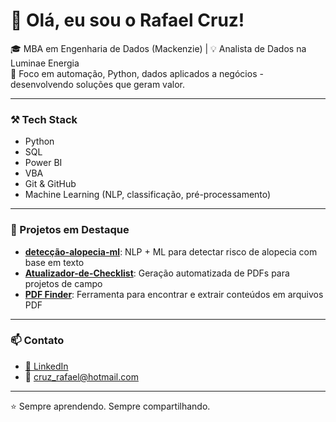 # 👋 Olá, eu sou o Rafael Cruz!

🎓 MBA em Engenharia de Dados (Mackenzie) | 💡 Analista de Dados na Luminae Energia  
📍 Foco em automação, Python, dados aplicados a negócios - desenvolvendo soluções que geram valor.

---

### ⚒️ Tech Stack

- Python
- SQL
- Power BI
- VBA
- Git & GitHub 
- Machine Learning (NLP, classificação, pré-processamento)


---

### 🚀 Projetos em Destaque

- [**detecção-alopecia-ml**](https://github.com/RafaDataOpsLab/deteccao-alopecia-ml): NLP + ML para detectar risco de alopecia com base em texto
- [**Atualizador-de-Checklist**](https://github.com/RafaDataOpsLab/Atualizador-de-Checklist): Geração automatizada de PDFs para projetos de campo
- [**PDF Finder**](https://github.com/RafaDataOpsLab/PDF_Finder): Ferramenta para encontrar e extrair conteúdos em arquivos PDF

---

### 📫 Contato

- [📎 LinkedIn](https://www.linkedin.com/in/rafael-cruz-39542a145)
- 📧 cruz_rafael@hotmail.com

---

⭐ Sempre aprendendo. Sempre compartilhando.

